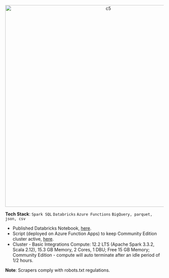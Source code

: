 <p align="center">
  <img width="640" alt="c5" src="https://github.com/user-attachments/assets/6fb36260-60cd-4803-8fcf-38062014fe87"><br>
</p>

<strong>Tech Stack</strong>: ```Spark SQL``` ```Databricks``` ```Azure Functions```  ```BigQuery, parquet, json, csv```<br>

- Published Databricks Notebook, [here](https://databricks-prod-cloudfront.cloud.databricks.com/public/4027ec902e239c93eaaa8714f173bcfc/924599453726095/879705943519200/6360372523481634/latest.html).
- Script (deployed on Azure Function Apps) to keep Community Edition cluster active, [here](https://github.com/shithi30/Azure_Deployments).
- Cluster - Basic Integrations Compute: 12.2 LTS (Apache Spark 3.3.2, Scala 2.12), 15.3 GB Memory, 2 Cores, 1 DBU; Free 15 GB Memory; Community Edition - compute will auto terminate after an idle period of 1/2 hours.

<strong>Note</strong>: Scrapers comply with robots.txt regulations.


